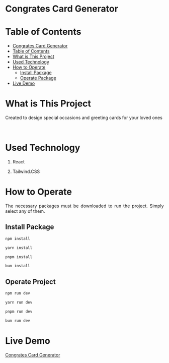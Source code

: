 # Congrates Card Generator

# Table of Contents
- [Congrates Card Generator](#congrates-card-generator)
- [Table of Contents](#table-of-contents)
- [What is This Project](#what-is-this-project)
- [Used Technology](#used-technology)
- [How to Operate](#how-to-operate)
  - [Install Package](#install-package)
  - [Operate Package](#operate-project)
- [Live Demo](#live-demo)

# What is This Project
<p align="justify">Created to design special occasions and greeting cards for your loved ones</p>

<br>

# Used Technology
1. React

2. Tailwind.CSS

# How to Operate

<p align="justify">The necessary packages must be downloaded to run the project. Simply select any of them.</p>


## Install Package

```bash
npm install

yarn install

pnpm install

bun install
```

## Operate Project
```bash
npm run dev

yarn run dev

pnpm run dev

bun run dev
```
# Live Demo
[Congrates Card Generator](https://congrates-card-generator.vercel.app/)
